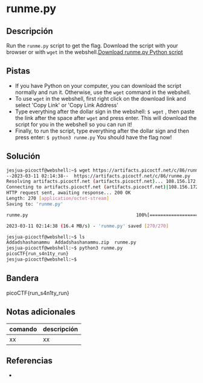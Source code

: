 # runme.py

## Descripción
Run the `runme.py` script to get the flag. Download the script with your browser or with `wget` in the webshell.[Download runme.py Python script](https://artifacts.picoctf.net/c/86/runme.py)

## Pistas
- If you have Python on your computer, you can download the script normally and run it. Otherwise, use the `wget` command in the webshell.
- To use `wget` in the webshell, first right click on the download link and select 'Copy Link' or 'Copy Link Address'
- Type everything after the dollar sign in the webshell: `$ wget` , then paste the link after the space after `wget` and press enter. This will download the script for you in the webshell so you can run it!
- Finally, to run the script, type everything after the dollar sign and then press enter: `$ python3 runme.py` You should have the flag now!

## Solución
```bash
jesjua-picoctf@webshell:~$ wget https://artifacts.picoctf.net/c/86/runme.py
--2023-03-11 02:14:38--  https://artifacts.picoctf.net/c/86/runme.py
Resolving artifacts.picoctf.net (artifacts.picoctf.net)... 108.156.172.120, 108.156.172.42, 108.156.172.74, ...
Connecting to artifacts.picoctf.net (artifacts.picoctf.net)|108.156.172.120|:443... connected.
HTTP request sent, awaiting response... 200 OK
Length: 270 [application/octet-stream]
Saving to: 'runme.py'

runme.py                                        100%[======================================================================================================>]     270  --.-KB/s    in 0s      

2023-03-11 02:14:38 (16.4 MB/s) - 'runme.py' saved [270/270]

jesjua-picoctf@webshell:~$ ls
Addadshashanammu  Addadshashanammu.zip  runme.py
jesjua-picoctf@webshell:~$ python3 runme.py 
picoCTF{run_s4n1ty_run}
jesjua-picoctf@webshell:~$ 
```

## Bandera
picoCTF{run_s4n1ty_run}

## Notas adicionales
| comando | descripción |
| ------ | ------ |
| xx | xx |

## Referencias
- []()
